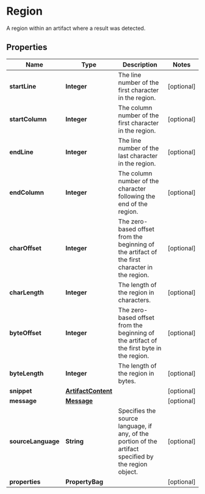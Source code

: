 

# Region

A region within an artifact where a result was detected.

## Properties

| Name | Type | Description | Notes |
|------------ | ------------- | ------------- | -------------|
|**startLine** | **Integer** | The line number of the first character in the region. |  [optional] |
|**startColumn** | **Integer** | The column number of the first character in the region. |  [optional] |
|**endLine** | **Integer** | The line number of the last character in the region. |  [optional] |
|**endColumn** | **Integer** | The column number of the character following the end of the region. |  [optional] |
|**charOffset** | **Integer** | The zero-based offset from the beginning of the artifact of the first character in the region. |  [optional] |
|**charLength** | **Integer** | The length of the region in characters. |  [optional] |
|**byteOffset** | **Integer** | The zero-based offset from the beginning of the artifact of the first byte in the region. |  [optional] |
|**byteLength** | **Integer** | The length of the region in bytes. |  [optional] |
|**snippet** | [**ArtifactContent**](ArtifactContent.md) |  |  [optional] |
|**message** | [**Message**](Message.md) |  |  [optional] |
|**sourceLanguage** | **String** | Specifies the source language, if any, of the portion of the artifact specified by the region object. |  [optional] |
|**properties** | **PropertyBag** |  |  [optional] |




